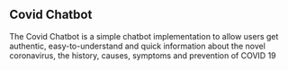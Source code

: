 ## Covid Chatbot 

The Covid Chatbot is a simple chatbot implementation to allow users get authentic, easy-to-understand and quick information about the novel coronavirus, the history, causes, symptoms and prevention of COVID 19
